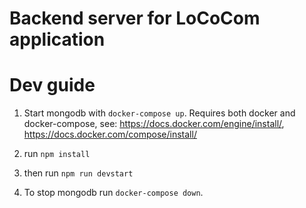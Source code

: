 # Backend server for LoCoCom application

# Dev guide

1. Start mongodb with ```docker-compose up```. Requires both docker and docker-compose, see: https://docs.docker.com/engine/install/, https://docs.docker.com/compose/install/

2. run ```npm install```

3. then run ```npm run devstart```

4. To stop mongodb run ```docker-compose down```.
